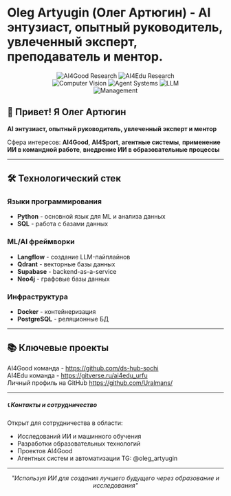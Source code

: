 # Oleg Artyugin (Олег Артюгин) - AI энтузиаст, опытный руководитель, увлеченный эксперт, преподаватель и ментор. 

<div align="center">
  <img src="https://img.shields.io/badge/AI4Good-Research-blue?style=for-the-badge&logo=artificial-intelligence" alt="AI4Good Research">
  <img src="https://img.shields.io/badge/AI4Education-Research-blue?style=for-the-badge&logo=artificial-intelligence" alt="AI4Edu Research"></br>
  <img src="https://img.shields.io/badge/Computer%20Vision-Developer-green?style=for-the-badge&logo=opencv" alt="Computer Vision">
  <img src="https://img.shields.io/badge/Agent%20Systems-Developer-green?style=for-the-badge&logo=robot" alt="Agent Systems">
  <img src="https://img.shields.io/badge/LLM-Developer-green?style=for-the-badge&logo=robot" alt="LLM"></br>
  <img src="https://img.shields.io/badge/Management-Expert-red?style=for-the-badge&logo=robot" alt="Management">
</div>

## 👋 Привет! Я Олег Артюгин

**AI энтузиаст, опытный руководитель, увлеченный эксперт и ментор**

Сфера интересов: **AI4Good**, **AI4Sport**, **агентные системы**, **применение ИИ в командной работе**, **внедрение ИИ в образовательные процессы**

---

## 🛠️ Технологический стек

### Языки программирования
- **Python** - основной язык для ML и анализа данных
- **SQL** - работа с базами данных

### ML/AI фреймворки
- **Langflow** - создание LLM-пайплайнов
- **Qdrant** - векторные базы данных
- **Supabase** - backend-as-a-service
- **Neo4j** - графовые базы данных

### Инфраструктура
- **Docker** - контейнеризация
- **PostgreSQL** - реляционные БД

---

## 📚 Ключевые проекты

AI4Good команда - https://github.com/ds-hub-sochi </br>
AI4Edu команда - https://gitverse.ru/ai4edu_urfu</br>
Личный профиль на GitHub https://github.com/Uralmans/</br>


---
##### 📞 Контакты и сотрудничество

Открыт для сотрудничества в области:
- Исследований ИИ и машинного обучения
- Разработки образовательных технологий
- Проектов AI4Good
- Агентных систем и автоматизации
TG: @oleg_artyugin
---

<div align="center">
  <i>"Используя ИИ для создания лучшего будущего через образование и исследования"</i>
</div>
